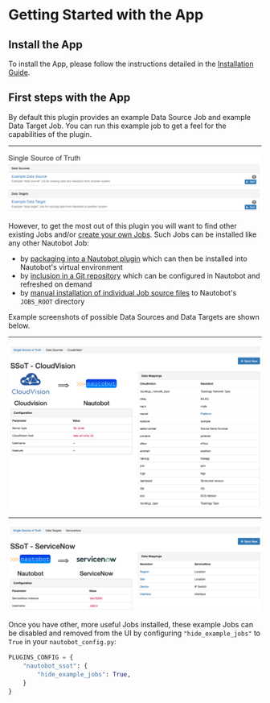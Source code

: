 # Getting Started with the App

## Install the App

To install the App, please follow the instructions detailed in the [Installation Guide](../admin/install.md).

## First steps with the App

By default this plugin provides an example Data Source Job and example Data Target Job. You can run this example job to get a feel for the capabilities of the plugin.

---
![Example Jobs](../images/example_jobs.png)


However, to get the most out of this plugin you will want to find other existing Jobs and/or [create your own Jobs](./developing_jobs.md). Such Jobs can be installed like any other Nautobot Job:

* by [packaging into a Nautobot plugin](https://nautobot.readthedocs.io/en/stable/plugins/development/#including-jobs) which can then be installed into Nautobot's virtual environment
* by [inclusion in a Git repository](https://nautobot.readthedocs.io/en/stable/models/extras/gitrepository/#jobs) which can be configured in Nautobot and refreshed on demand
* by [manual installation of individual Job source files](https://nautobot.readthedocs.io/en/stable/additional-features/jobs/#writing-jobs) to Nautobot's `JOBS_ROOT` directory


Example screenshots of possible Data Sources and Data Targets are shown below.

---

![Example data source - Arista CloudVision](../images/example_cloudvision.png)

---

![Example data target - ServiceNow](../images/example_servicenow.png)

Once you have other, more useful Jobs installed, these example Jobs can be disabled and removed from the UI by configuring `"hide_example_jobs"` to `True` in your `nautobot_config.py`:

```python
PLUGINS_CONFIG = {
    "nautobot_ssot": {
        "hide_example_jobs": True,
    }
}
```

